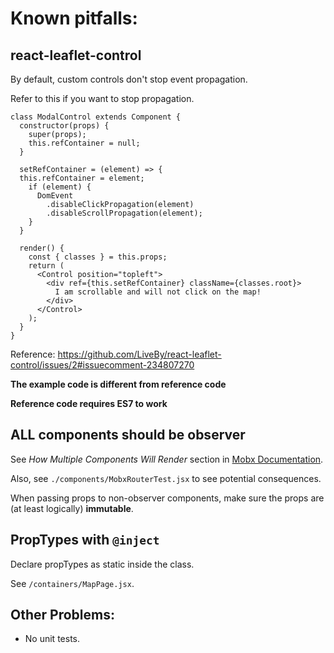 # Known pitfalls:

## react-leaflet-control

By default, custom controls don't stop event propagation.

Refer to this if you want to stop propagation.

	class ModalControl extends Component {
	  constructor(props) {
	    super(props);
	    this.refContainer = null;
	  }

	  setRefContainer = (element) => {
	  this.refContainer = element;
	    if (element) {
	      DomEvent
	        .disableClickPropagation(element)
	        .disableScrollPropagation(element);
	    }
	  }

	  render() {
	    const { classes } = this.props;
	    return (
	      <Control position="topleft">
	        <div ref={this.setRefContainer} className={classes.root}>
	          I am scrollable and will not click on the map!
	        </div>
	      </Control>
	    );
	  }
	}

Reference: https://github.com/LiveBy/react-leaflet-control/issues/2#issuecomment-234807270

**The example code is different from reference code**

**Reference code requires ES7 to work**

## ALL components should be observer

See *How Multiple Components Will Render* section in [Mobx Documentation](https://mobx.js.org/best/react.html).

Also, see `./components/MobxRouterTest.jsx` to see potential consequences.

When passing props to non-observer components, make sure the props are (at least logically) **immutable**.

## PropTypes with `@inject`

Declare propTypes as static inside the class.

See `/containers/MapPage.jsx`.

## Other Problems:

* No unit tests.

